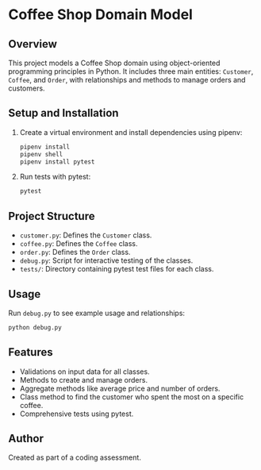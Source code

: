 # Coffee Shop Domain Model

## Overview
This project models a Coffee Shop domain using object-oriented programming principles in Python. It includes three main entities: `Customer`, `Coffee`, and `Order`, with relationships and methods to manage orders and customers.

## Setup and Installation

1. Create a virtual environment and install dependencies using pipenv:
   ```bash
   pipenv install
   pipenv shell
   pipenv install pytest
   ```

2. Run tests with pytest:
   ```bash
   pytest
   ```

## Project Structure

- `customer.py`: Defines the `Customer` class.
- `coffee.py`: Defines the `Coffee` class.
- `order.py`: Defines the `Order` class.
- `debug.py`: Script for interactive testing of the classes.
- `tests/`: Directory containing pytest test files for each class.

## Usage

Run `debug.py` to see example usage and relationships:
```bash
python debug.py
```

## Features

- Validations on input data for all classes.
- Methods to create and manage orders.
- Aggregate methods like average price and number of orders.
- Class method to find the customer who spent the most on a specific coffee.
- Comprehensive tests using pytest.

## Author

Created as part of a coding assessment.
